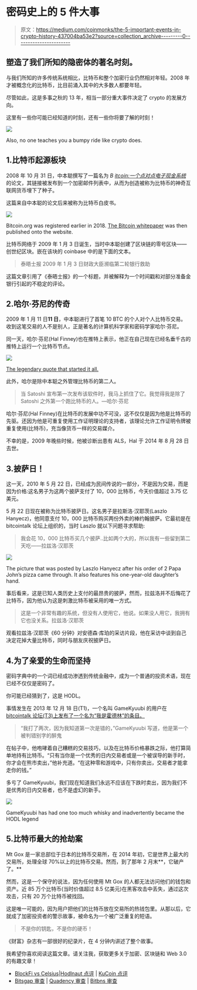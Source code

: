 # 密码史上的 5 件大事

> 原文：<https://medium.com/coinmonks/the-5-important-events-in-crypto-history-437004ba53e2?source=collection_archive---------0----------------------->

## 塑造了我们所知的隐密体的著名时刻。

与我们所知的许多传统系统相比，比特币和整个加密行业仍然相对年轻。2008 年才被概念化的比特币，比目前涌入其中的大多数人都要年轻。

尽管如此，这是多事之秋的 13 年，相当一部分重大事件决定了 crypto 的发展方向。

这里有一些你可能已经知道的时刻，还有一些你将要了解的时刻！

![](img/c58151d6ebc0f8da175b52095f264484.png)

Also, no one teaches you a bumpy ride like crypto does.

## 1.比特币起源板块

2008 年 10 月 31 日，中本聪撰写了一篇名为 *B* [*itcoin:一个点对点电子现金系统*](https://bitcoin.org/bitcoin.pdf) 的论文，其链接被发布到一个加密邮件列表中，从而为创造被称为比特币的神奇互联网货币埋下了种子。

这篇来自中本聪的论文后来被称为比特币白皮书。

![](img/4ecae9193c33c52183f63ba95baa1307.png)

Bitcoin.org was registered earlier in 2018\. [The Bitcoin whitepaper](https://bitcoin.org/bitcoin.pdf) was then published onto the website.

比特币网络于 2009 年 1 月 3 日诞生，当时中本聪创建了区块链的零号区块——创世纪区块。嵌在该块的 coinbase 中的是下面的文本。

> 泰晤士报 2009 年 1 月 3 日财政大臣濒临第二轮银行救助

这篇文章引用了《泰晤士报》的一个标题，并被解释为一个时间戳和对部分准备金银行引起的不稳定的评论。

## 2.哈尔·芬尼的传奇

2009 年 1 月 11 日**11 日**，中本聪进行了首笔 10 BTC 的个人对个人比特币交易。收到这笔交易的人不是别人，正是著名的计算机科学家和密码学家哈尔·芬尼。

同一天，哈尔·芬尼(Hal Finney)也在推特上表示，他正在自己现在已经名垂千古的推特上运行一个比特币节点。

![](img/c97ba2b29bd35a076a72c1c2a862fbf9.png)

[The legendary quote that started it all.](https://twitter.com/halfin/status/1110302988)

此外，哈尔是除中本聪之外管理比特币的第二人。

> 当 Satoshi 宣布第一次发布该软件时，我马上抓住了它。我觉得我是除了 Satoshi 之外第一个跑比特币的人。—哈尔·芬尼

哈尔·芬尼(Hal Finney)在比特币的发展中功不可没，这不仅仅是因为他是比特币的先驱。还因为他是可重复使用工作证明理论的支持者，该理论允许工作证明令牌被重复使用(比特币)，充当像货币一样的交易媒介。

不幸的是，2009 年晚些时候，他被诊断出患有 ALS，Hal 于 2014 年 8 月 28 日去世。

## 3.披萨日！

这一天，2010 年 5 月 22 日，已经成为民间传说的一部分，不是因为交易，而是因为价格:这名男子为这两个披萨支付了 10，000 比特币，今天价值超过 3.75 亿美元。

5 月 22 日现在被称为比特币披萨日。这名男子是拉斯洛·汉耶茨(Laszlo Hanyecz)，他同意支付 10，000 比特币购买两份外卖的棒约翰披萨。它最初是在 bitcointalk 论坛上组织的，当时 Laszlo 就以下问题寻求帮助:

> 我会花 10，000 比特币买几个披萨..比如两个大的，所以我有一些留到第二天吃——拉兹洛·汉耶茨

![](img/883f1d124ee8d4c323bc88b2821ed0f1.png)

The picture that was posted by Laszlo Hanyecz after his order of 2 Papa John’s pizza came through. It also features his one-year-old daughter’s hand.

事后看来，这是已知人类历史上支付的最昂贵的披萨，然而，拉兹洛并不后悔花了比特币，因为他认为这是刺激比特币被采用的唯一方式。

> 这是一个非常有趣的系统，但没有人使用它，他说。如果没人用它，我拥有它也没关系。拉兹洛·汉耶茨

观看拉兹洛·汉耶茨《60 分钟》对安德森·库珀的采访片段，他在采访中谈到自己决定花掉大量比特币，同时与朋友庆祝披萨日。

## 4.为了亲爱的生命而坚持

密码字典中的一个词已经成功渗透到传统金融中，成为一个普通的投资术语，现在已经不仅仅是密码了。

你可能已经猜到了，这是 HODL。

事情发生在 2013 年 12 月 18 日(T1)，一个名叫 GameKyuubi 的用户在 [bitcointalk 论坛(T3)上发布了一个名为“我是霍德林”的条目。](https://bitcointalk.org/index.php?topic=375643.0)

> “我打了两次，因为我知道第一次是错的，”GameKyuubi 写道，他是第一个被判错别字的醉鬼

在帖子中，他咆哮着自己糟糕的交易技巧，以及在比特币价格暴跌之际，他打算简单地持有比特币。“只有当你是一个优秀的日内交易者或是一个被误导的新手时，你才会在熊市卖出，”他补充道。“在这种零和游戏中，只有你卖出，交易者才能拿走你的钱。”

多亏了 GameKyuubi，我们现在知道我们永远不应该在下跌时卖出，因为我们不是优秀的日内交易者，也不是虚幻的新手。

![](img/e7de2a6a47071e7648eabb4cc357b4b0.png)

GameKyuubi has had one too much whisky and inadvertently became the HODL legend

## 5.比特币最大的抢劫案

Mt Gox 是一家总部位于日本的比特币交易所，在 2014 年初，它是世界上最大的交易所，处理全球 70%以上的比特币交易。然而，到了那年 2 月末**，它破产了。**

然而，这是一个保守的说法，因为任何使用 Mt Gox 的人都无法访问他们的钱包和资产。近 85 万个比特币(当时价值超过 8.5 亿美元)在黑客攻击中丢失，通过这次攻击，只有 20 万个比特币被找回。

这是唯一可能的，因为用户把他们的比特币放在交易所的热钱包里。从那以后，它就成了加密投资者的警示故事，被命名为一个被广泛重复的短语。

> 不是你的钥匙，不是你的硬币！

《财富》杂志有一部很好的纪录片，在 4 分钟内讲述了整个故事。

我希望你喜欢阅读这篇文章。请关注我，获取更多关于加密、区块链和 Web 3.0 的有趣文章！

*   [BlockFi vs Celsius](/coinmonks/blockfi-vs-celsius-vs-hodlnaut-8a1cc8c26630)|[Hodlnaut 点评](/coinmonks/hodlnaut-review-best-way-to-hodl-is-to-earn-interest-on-your-bitcoin-6658a8c19edf) | [KuCoin 点评](https://blog.coincodecap.com/kucoin-review)
*   [Bitsgap 审查](/coinmonks/bitsgap-review-a-crypto-trading-bot-that-makes-easy-money-a5d88a336df2) | [Quadency 审查](/coinmonks/quadency-review-a-crypto-trading-automation-platform-3068eaa374e1) | [Bitbns 审查](/coinmonks/bitbns-review-38256a07e161)